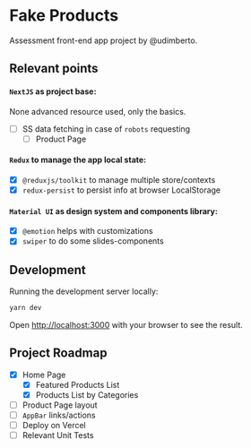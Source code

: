 # Fake Products

Assessment front-end app project by @udimberto.

## Relevant points

#### `NextJS` as project base:

None advanced resource used, only the basics.
- [ ] SS data fetching in case of `robots` requesting
  - [ ] Product Page

#### `Redux` to manage the app local state:

- [x] `@reduxjs/toolkit` to manage multiple store/contexts
- [x] `redux-persist` to persist info at browser LocalStorage

#### `Material UI` as design system and components library:

- [x] `@emotion` helps with customizations
- [x] `swiper` to do some slides-components

## Development

Running the development server locally:

```bash
yarn dev
```

Open [http://localhost:3000](http://localhost:3000) with your browser to see the result.

## Project Roadmap

- [x] Home Page
  - [x] Featured Products List
  - [x] Products List by Categories
- [ ] Product Page layout
- [ ] `AppBar` links/actions
- [ ] Deploy on Vercel
- [ ] Relevant Unit Tests
